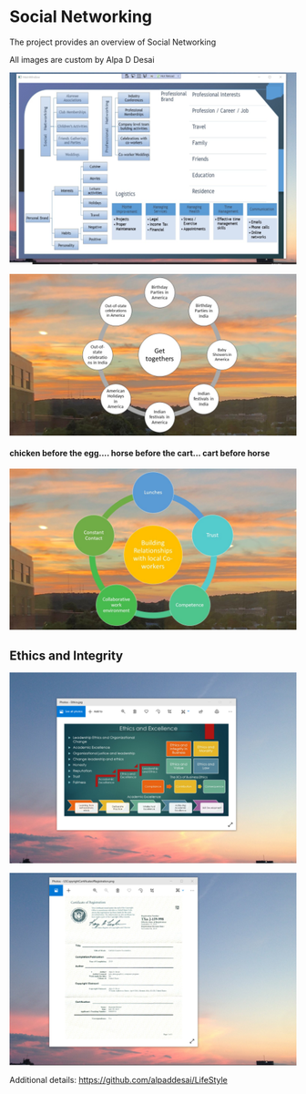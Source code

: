 # Social Networking 

The project provides an overview of Social Networking 

All images are custom by Alpa D Desai

![image](SocialNetworking.png)

![image](SocialParties.jpg)

#### chicken before the egg.... horse before the cart... cart before horse
![image](BuildingrelationshipsCoworkers.jpg)

## Ethics and Integrity
![image](EthicsandExcellence.png)

![image](USCopyrightCertificate.png)

Additional details: https://github.com/alpaddesai/LifeStyle
